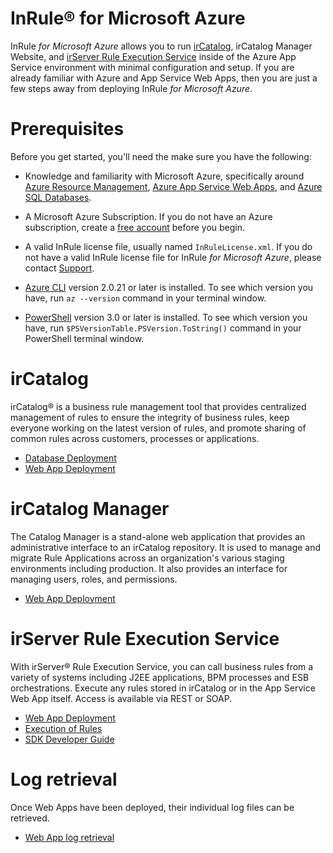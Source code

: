 InRule® for Microsoft Azure
====

InRule _for Microsoft Azure_ allows you to run [irCatalog](https://www.inrule.com/products/inrule-components/ircatalog/), irCatalog Manager Website, and [irServer Rule Execution Service](https://www.inrule.com/products/inrule-components/irserverruleexecutionservice/) inside of the Azure App Service environment with minimal configuration and setup. If you are already familiar with Azure and App Service Web Apps, then you are just a few steps away from deploying InRule _for Microsoft Azure_.

# Prerequisites

Before you get started, you'll need the make sure you have the following:

* Knowledge and familiarity with Microsoft Azure, specifically around [Azure Resource Management](https://docs.microsoft.com/en-us/azure/azure-resource-manager/), [Azure App Service Web Apps](https://docs.microsoft.com/en-us/azure/app-service/), and [Azure SQL Databases](https://docs.microsoft.com/en-us/azure/sql-database/).

* A Microsoft Azure Subscription. If you do not have an Azure subscription, create a [free account](https://azure.microsoft.com/en-us/free/) before you begin.

* A valid InRule license file, usually named `InRuleLicense.xml`. If you do not have a valid InRule license file for InRule _for Microsoft Azure_, please contact [Support](mailto:support@inrule.com?subject=InRule®%20for%20Microsoft%20Azure%20-%20App%20Service%20Web%20Apps).

* [Azure CLI](https://docs.microsoft.com/en-us/cli/azure/install-azure-cli) version 2.0.21 or later is installed. To see which version you have, run `az --version` command in your terminal window.

* [PowerShell](https://docs.microsoft.com/en-us/powershell/scripting/powershell-scripting) version 3.0 or later is installed. To see which version you have, run `$PSVersionTable.PSVersion.ToString()` command in your PowerShell terminal window.

# irCatalog

irCatalog® is a business rule management tool that provides centralized management of rules to ensure the integrity of business rules, keep everyone working on the latest version of rules, and promote sharing of common rules across customers, processes or applications.

* [Database Deployment](doc/ircatalog.md)
* [Web App Deployment](doc/ircatalog.md#web-app-deployment)

# irCatalog Manager

The Catalog Manager is a stand-alone web application that provides an administrative interface to an irCatalog repository.  It is used to manage and migrate Rule Applications across an organization's various staging environments including production. It also provides an interface for managing users, roles, and permissions.

* [Web App Deployment](doc/ircatalog-manager.md)

# irServer Rule Execution Service

With irServer® Rule Execution Service, you can call business rules from a variety of systems including J2EE applications, BPM processes and ESB orchestrations. Execute any rules stored in irCatalog or in the App Service Web App itself. Access is available via REST or SOAP.

* [Web App Deployment](doc/irserver-rule-execution-service.md)
* [Execution of Rules](doc/irserver-rule-execution-service.md#execution-of-rules)
* [SDK Developer Guide](https://support.inrule.com/help/irSDKHelp50/index.html?irsoa_-_rules_as_services.htm)

# Log retrieval
Once Web Apps have been deployed, their individual log files can be retrieved.

* [Web App log retrieval](doc/webapp-log-retrieval.md)





